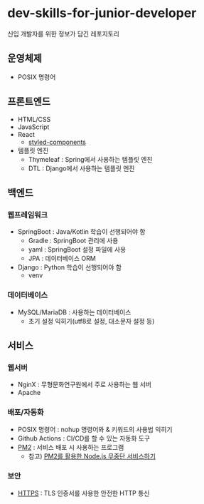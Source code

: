# dev-skills-for-junior-developer

신입 개발자를 위한 정보가 담긴 레포지토리

## 운영체제

- POSIX 명령어

## 프론트엔드

- HTML/CSS
- JavaScript
- React
  - [styled-components](https://styled-components.com/)
- 템플릿 엔진
  - Thymeleaf : Spring에서 사용하는 템플릿 엔진
  - DTL : Django에서 사용하는 템플릿 엔진

## 백엔드

### 웹프레임워크

- SpringBoot : Java/Kotlin 학습이 선행되어야 함
  - Gradle : SpringBoot 관리에 사용
  - yaml : SpringBoot 설정 파일에 사용
  - JPA : 데이터베이스 ORM
- Django : Python 학습이 선행되어야 함
  - venv

### 데이터베이스

- MySQL/MariaDB : 사용하는 데이터베이스
  - 초기 설정 익히기(utf8로 설정, 대소문자 설정 등)

## 서비스

### 웹서버

- NginX : 무형문화연구원에서 주로 사용하는 웹 서버
- Apache

### 배포/자동화

- POSIX 명령어 : nohup 명령어와 & 키워드의 사용법 익히기
- Github Actions : CI/CD를 할 수 있는 자동화 도구
- [PM2](https://pm2.keymetrics.io/) : 서비스 배포 시 사용하는 프로그램
  - 참고) [PM2를 활용한 Node.js 무중단 서비스하기](https://engineering.linecorp.com/ko/blog/pm2-nodejs/)

### 보안

- [HTTPS](/contents/service/https.md) : TLS 인증서를 사용한 안전한 HTTP 통신
